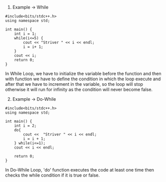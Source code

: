1. Example -> While
```
#include<bits/stdc++.h>
using namespace std;

int main() {
	int i = 1;
	while(i<=5) {
		cout << "Striver " << i << endl;
		i = i+ 1;
	}
	cout << i;
	return 0;
}
```
In While Loop, we have to initialize the variable before the function and then with function we have to define the condition in which the loop execute and after that we have to increment in the variable, so the loop will stop otherwise it will run for infinity as the condition will never become false.

2. Example -> Do-While
```
#include<bits/stdc++.h>
using namespace std;

int main() {
	int i = 2;
	do{
		cout <<  "Striver " << i << endl;
		i = i + 1;
	} while(i<=1);
	cout << i << endl;

	return 0;
}
```
In Do-While Loop, 'do' function executes the code at least one time then checks the while condition if it is true or false.